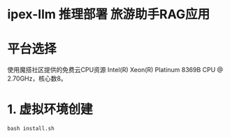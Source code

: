 # ipex-llm 推理部署 旅游助手RAG应用

# 平台选择
使用魔搭社区提供的免费云CPU资源 Intel(R) Xeon(R) Platinum 8369B CPU @ 2.70GHz，核心数8。

# 1. 虚拟环境创建

```shell
bash install.sh
```
